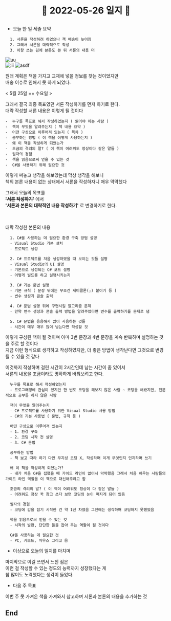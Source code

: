 # <p align="center">:date: 2022-05-26 일지 :date: </p>

- 오늘 한 일 세줄 요약
```
  1. 서론을 작성하려 하였으나 책 배송이 늦어짐
  2. 그래서 서론을 대략적으로 작성
  3. 이왕 쓰는 김에 본론도 쓴 뒤 서론의 내용 더 
```

![uu](https://user-images.githubusercontent.com/70933806/170392604-4320e2aa-089c-4ac9-b487-6bed24ef373a.png)  
![iii](https://user-images.githubusercontent.com/70933806/170392309-98fef7ab-b159-483a-a454-3333a4b3503b.png)
![asdf](https://user-images.githubusercontent.com/70933806/170391752-d3a48dfe-d127-46da-9d99-e0ce81e0ef72.png)
  
원래 계획은 책을 가지고 교재에 넣을 정보를 찾는 것이었지만  
배송 이슈로 인해서 못 하게 되었다.

< 5월 25일 == 수요일 >

그래서 결국 최종 목표였던 서론 작성하기를 먼저 하기로 한다.  
대략 작성할 서론 내용은 이렇게 될 것이다

```
-  누구를 목표로 해서 작성하였는지 ( 읽어야 하는 사람 )
-  책이 무엇을 알려주는지 ( 책 내용 요약 )
-  어떤 구성으로 이루어져 있는지 ( 목차 )
-  공부하는 방법 ( 이 책을 어떻게 사용하는지 )
-  왜 이 책을 작성하게 되었는가
-  조금의 격려의 말? ( 이 책이 어려워도 정상이다 같은 말들 )
-  필자의 경험
-  책을 읽음으로써 얻을 수 있는 것
-  C#을 사용하기 위해 필요한 것
```

이렇게 써놓고 생각을 해보았는데 막상 생각을 해보니  
책의 본론 내용이 없는 상태에서 서론을 작성하자니 매우 막막했다  

그래서 오늘의 목표를  
~~**'서론 작성하기'**~~ 에서  
**'서론과 본론의 대략적인 내용 작성하기'** 로 변경하기로 한다.  <br/><br/><br/>

대략 작성한 본론의 내용

```
  1. C#을 사용하는 데 필요한 환경 구축 방법 설명
  - Visual Studio 기본 설치
  - 프로젝트 생성

  2. C# 프로젝트를 처음 생성하였을 때 보이는 것들 설명
  - Visual Studio의 UI 설명
  - 기본으로 생성되는 C# 코드 설명
  - 어떻게 빌드를 하고 실행시키는지

  3. C# 기본 문법 설명
  - 기본 규칙 ( 문장 뒤에는 무조건 세미콜론(;) 붙이기 등 )
  - 변수 생성과 콘솔 출력

  4. C# 문법 설명 뒤에 구현시킬 알고리즘 문제
  - 만약 변수 생성과 콘솔 출력 방법을 알려주었다면 변수를 출력하기를 문제로 냄  
  
  5. C# 문법을 응용해서 많이 사용하는 것들
  - 시간이 매우 매우 많이 남는다면 작성할 것
```

이렇게 구성된 책이 될 것이며 아마 3번 문장과 4번 문장을 계속 반복하며 설명하는 것을 주로 할 것이다  
지금 이런 형식으로 생각하고 작성하였지만, 더 좋은 방법이 생각난다면 그것으로 변경될 수 있을 것 같다

이것까지 작성하며 걸린 시간이 2시간인데 남는 시간이 좀 있어서  
서론의 내용을 조금이라도 명확하게 바꿔보려고 한다.

```
  누구를 목표로 해서 작성하였는지
  - 프로그래밍에 관심이 있지만 한 번도 코딩을 해보지 않은 사람 ~ 코딩을 해봤지만, 전문적으로 공부를 하지 않은 사람

  책이 무엇을 알려주는지
  - C# 프로젝트를 사용하기 위한 Visual Studio 사용 방법
  - C#의 기본 사용법 ( 문법, 규칙 등 )

  어떤 구성으로 이루어져 있는지
  - 1. 환경 구축
  - 2. 코딩 시작 전 설명
  - 3. C# 문법

  공부하는 방법
  - 책 보고 따라 하기 다만 무지성 코딩 X, 작성하며 이게 무엇인지 인지하며 쓰기

  왜 이 책을 작성하게 되었는가?
  - 내가 처음 C#을 접했을 때 가이드 라인이 없어서 막막했음 그래서 처음 배우는 사람들의 가이드 라인 역할을 이 책으로 대신해주려고 함
  
  조금의 격려의 말? ( 이 책이 어려워도 정상이 다 같은 말들 )
  - 어려워도 정상 꾹 참고 쓰다 보면 코딩의 눈이 떠지게 되어 있음

  필자의 경험
  - 코딩에 감을 잡기 시작한 건 약 1년 차였음 그전에는 생각하며 코딩하지 못했었음

  책을 읽음으로써 얻을 수 있는 것
  - 시작의 발판, 단단한 틀을 잡아 주는 역할이 될 것이다

  C#을 사용하는 데 필요한 것
  - PC, 키보드, 마우스 그리고 몸
```

- 이상으로 오늘의 일지를 마치며

마지막으로 이걸 쓰면서 느낀 점은  
이런 걸 작성할 수 있는 정도의 능력까지 성장했다는 게  
참 많이도 노력했다는 생각이 들었다.

- 다음 주 목표

이번 주 못 가져온 책을 가져와서 참고하며 서론과 본론의 내용을 추가하는 것

## End
